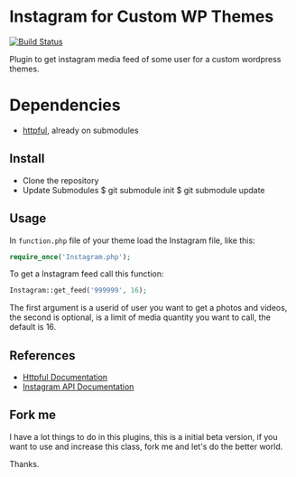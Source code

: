 Instagram for Custom WP Themes
==============================

[![Build Status](https://secure.travis-ci.org/egermano/Instagram-for-Custom-WP-Themes.png?branch=master)](http://travis-ci.org/egermano/Instagram-for-Custom-WP-Themes)

Plugin to get instagram media feed of some user for a custom wordpress themes.

# Dependencies

* [httpful](https://github.com/nategood/httpful), already on submodules

Install 
-------------

* Clone the repository
* Update Submodules
    $ git submodule init
    $ git submodule update

Usage
-------------
    
In ```function.php``` file of your theme load the Instagram file, like this:
```PHP
require_once('Instagram.php');
```

To get a Instagram feed call this function:
```PHP 
Instagram::get_feed('999999', 16);
```

The first argument is a userid of user you want to get a photos and videos, the second is optional, is a limit of media quantity you want to call, the default is 16.

References
-------------

* [Httpful Documentation](http://phphttpclient.com/)
* [Instagram API Documentation](http://instagram.com/developer/)

Fork me
-------------

I have a lot things to do in this plugins, this is a initial beta version, if you want to use and increase this class, fork me and let's do the better world.

Thanks.